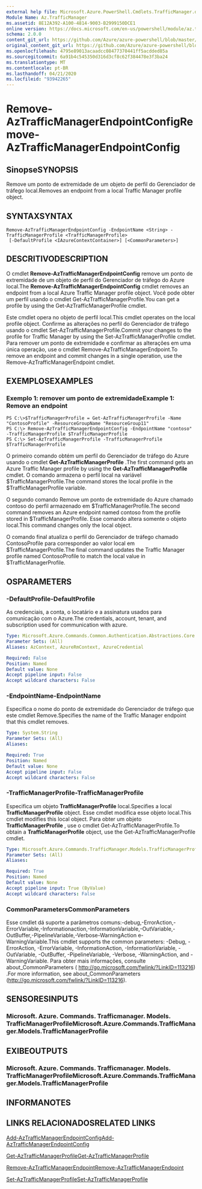 ```yaml
---
external help file: Microsoft.Azure.PowerShell.Cmdlets.TrafficManager.dll-Help.xml
Module Name: Az.TrafficManager
ms.assetid: 8E12A392-A100-4814-9003-B2999150DCE1
online version: https://docs.microsoft.com/en-us/powershell/module/az.trafficmanager/remove-aztrafficmanagerendpointconfig
schema: 2.0.0
content_git_url: https://github.com/Azure/azure-powershell/blob/master/src/TrafficManager/TrafficManager/help/Remove-AzTrafficManagerEndpointConfig.md
original_content_git_url: https://github.com/Azure/azure-powershell/blob/master/src/TrafficManager/TrafficManager/help/Remove-AzTrafficManagerEndpointConfig.md
ms.openlocfilehash: 4795e89013acaadcc08477370441ff5acdded85a
ms.sourcegitcommit: 6a91b4c545350d316d3cf8c62f384478e3f3ba24
ms.translationtype: MT
ms.contentlocale: pt-BR
ms.lasthandoff: 04/21/2020
ms.locfileid: "93942265"
---
```

# <span data-ttu-id="ba7a0-101">Remove-AzTrafficManagerEndpointConfig</span><span class="sxs-lookup"><span data-stu-id="ba7a0-101">Remove-AzTrafficManagerEndpointConfig</span></span>

## <span data-ttu-id="ba7a0-102">Sinopse</span><span class="sxs-lookup"><span data-stu-id="ba7a0-102">SYNOPSIS</span></span>
<span data-ttu-id="ba7a0-103">Remove um ponto de extremidade de um objeto de perfil do Gerenciador de tráfego local.</span><span class="sxs-lookup"><span data-stu-id="ba7a0-103">Removes an endpoint from a local Traffic Manager profile object.</span></span>

## <span data-ttu-id="ba7a0-104">SYNTAX</span><span class="sxs-lookup"><span data-stu-id="ba7a0-104">SYNTAX</span></span>

```
Remove-AzTrafficManagerEndpointConfig -EndpointName <String> -TrafficManagerProfile <TrafficManagerProfile>
 [-DefaultProfile <IAzureContextContainer>] [<CommonParameters>]
```

## <span data-ttu-id="ba7a0-105">DESCRITIVO</span><span class="sxs-lookup"><span data-stu-id="ba7a0-105">DESCRIPTION</span></span>
<span data-ttu-id="ba7a0-106">O cmdlet **Remove-AzTrafficManagerEndpointConfig** remove um ponto de extremidade de um objeto de perfil do Gerenciador de tráfego do Azure local.</span><span class="sxs-lookup"><span data-stu-id="ba7a0-106">The **Remove-AzTrafficManagerEndpointConfig** cmdlet removes an endpoint from a local Azure Traffic Manager profile object.</span></span>
<span data-ttu-id="ba7a0-107">Você pode obter um perfil usando o cmdlet Get-AzTrafficManagerProfile.</span><span class="sxs-lookup"><span data-stu-id="ba7a0-107">You can get a profile by using the Get-AzTrafficManagerProfile cmdlet.</span></span>

<span data-ttu-id="ba7a0-108">Este cmdlet opera no objeto de perfil local.</span><span class="sxs-lookup"><span data-stu-id="ba7a0-108">This cmdlet operates on the local profile object.</span></span>
<span data-ttu-id="ba7a0-109">Confirme as alterações no perfil do Gerenciador de tráfego usando o cmdlet Set-AzTrafficManagerProfile.</span><span class="sxs-lookup"><span data-stu-id="ba7a0-109">Commit your changes to the profile for Traffic Manager by using the Set-AzTrafficManagerProfile cmdlet.</span></span>
<span data-ttu-id="ba7a0-110">Para remover um ponto de extremidade e confirmar as alterações em uma única operação, use o cmdlet Remove-AzTrafficManagerEndpoint.</span><span class="sxs-lookup"><span data-stu-id="ba7a0-110">To remove an endpoint and commit changes in a single operation, use the Remove-AzTrafficManagerEndpoint cmdlet.</span></span>

## <span data-ttu-id="ba7a0-111">EXEMPLOS</span><span class="sxs-lookup"><span data-stu-id="ba7a0-111">EXAMPLES</span></span>

### <span data-ttu-id="ba7a0-112">Exemplo 1: remover um ponto de extremidade</span><span class="sxs-lookup"><span data-stu-id="ba7a0-112">Example 1: Remove an endpoint</span></span>
```
PS C:\>$TrafficManagerProfile = Get-AzTrafficManagerProfile -Name "ContosoProfile" -ResourceGroupName "ResourceGroup11"
PS C:\> Remove-AzTrafficManagerEndpointConfig -EndpointName "contoso" -TrafficManagerProfile $TrafficManagerProfile 
PS C:\> Set-AzTrafficManagerProfile -TrafficManagerProfile $TrafficManagerProfile
```

<span data-ttu-id="ba7a0-113">O primeiro comando obtém um perfil do Gerenciador de tráfego do Azure usando o cmdlet **Get-AzTrafficManagerProfile** .</span><span class="sxs-lookup"><span data-stu-id="ba7a0-113">The first command gets an Azure Traffic Manager profile by using the **Get-AzTrafficManagerProfile** cmdlet.</span></span>
<span data-ttu-id="ba7a0-114">O comando armazena o perfil local na variável $TrafficManagerProfile.</span><span class="sxs-lookup"><span data-stu-id="ba7a0-114">The command stores the local profile in the $TrafficManagerProfile variable.</span></span>

<span data-ttu-id="ba7a0-115">O segundo comando Remove um ponto de extremidade do Azure chamado contoso do perfil armazenado em $TrafficManagerProfile.</span><span class="sxs-lookup"><span data-stu-id="ba7a0-115">The second command removes an Azure endpoint named contoso from the profile stored in $TrafficManagerProfile.</span></span>
<span data-ttu-id="ba7a0-116">Esse comando altera somente o objeto local.</span><span class="sxs-lookup"><span data-stu-id="ba7a0-116">This command changes only the local object.</span></span>

<span data-ttu-id="ba7a0-117">O comando final atualiza o perfil do Gerenciador de tráfego chamado ContosoProfile para corresponder ao valor local em $TrafficManagerProfile.</span><span class="sxs-lookup"><span data-stu-id="ba7a0-117">The final command updates the Traffic Manager profile named ContosoProfile to match the local value in $TrafficManagerProfile.</span></span>

## <span data-ttu-id="ba7a0-118">OS</span><span class="sxs-lookup"><span data-stu-id="ba7a0-118">PARAMETERS</span></span>

### <span data-ttu-id="ba7a0-119">-DefaultProfile</span><span class="sxs-lookup"><span data-stu-id="ba7a0-119">-DefaultProfile</span></span>
<span data-ttu-id="ba7a0-120">As credenciais, a conta, o locatário e a assinatura usados para comunicação com o Azure.</span><span class="sxs-lookup"><span data-stu-id="ba7a0-120">The credentials, account, tenant, and subscription used for communication with azure.</span></span>

```yaml
Type: Microsoft.Azure.Commands.Common.Authentication.Abstractions.Core.IAzureContextContainer
Parameter Sets: (All)
Aliases: AzContext, AzureRmContext, AzureCredential

Required: False
Position: Named
Default value: None
Accept pipeline input: False
Accept wildcard characters: False
```

### <span data-ttu-id="ba7a0-121">-EndpointName</span><span class="sxs-lookup"><span data-stu-id="ba7a0-121">-EndpointName</span></span>
<span data-ttu-id="ba7a0-122">Especifica o nome do ponto de extremidade do Gerenciador de tráfego que este cmdlet Remove.</span><span class="sxs-lookup"><span data-stu-id="ba7a0-122">Specifies the name of the Traffic Manager endpoint that this cmdlet removes.</span></span>

```yaml
Type: System.String
Parameter Sets: (All)
Aliases:

Required: True
Position: Named
Default value: None
Accept pipeline input: False
Accept wildcard characters: False
```

### <span data-ttu-id="ba7a0-123">-TrafficManagerProfile</span><span class="sxs-lookup"><span data-stu-id="ba7a0-123">-TrafficManagerProfile</span></span>
<span data-ttu-id="ba7a0-124">Especifica um objeto **TrafficManagerProfile** local.</span><span class="sxs-lookup"><span data-stu-id="ba7a0-124">Specifies a local **TrafficManagerProfile** object.</span></span>
<span data-ttu-id="ba7a0-125">Esse cmdlet modifica esse objeto local.</span><span class="sxs-lookup"><span data-stu-id="ba7a0-125">This cmdlet modifies this local object.</span></span>
<span data-ttu-id="ba7a0-126">Para obter um objeto **TrafficManagerProfile** , use o cmdlet Get-AzTrafficManagerProfile.</span><span class="sxs-lookup"><span data-stu-id="ba7a0-126">To obtain a **TrafficManagerProfile** object, use the Get-AzTrafficManagerProfile cmdlet.</span></span>

```yaml
Type: Microsoft.Azure.Commands.TrafficManager.Models.TrafficManagerProfile
Parameter Sets: (All)
Aliases:

Required: True
Position: Named
Default value: None
Accept pipeline input: True (ByValue)
Accept wildcard characters: False
```

### <span data-ttu-id="ba7a0-127">CommonParameters</span><span class="sxs-lookup"><span data-stu-id="ba7a0-127">CommonParameters</span></span>
<span data-ttu-id="ba7a0-128">Esse cmdlet dá suporte a parâmetros comuns:-debug,-ErrorAction,-ErrorVariable,-Informationaction,-InformationVariable,-OutVariable,-OutBuffer,-PipelineVariable,-Verbose-WarningAction e-WarningVariable.</span><span class="sxs-lookup"><span data-stu-id="ba7a0-128">This cmdlet supports the common parameters: -Debug, -ErrorAction, -ErrorVariable, -InformationAction, -InformationVariable, -OutVariable, -OutBuffer, -PipelineVariable, -Verbose, -WarningAction, and -WarningVariable.</span></span> <span data-ttu-id="ba7a0-129">Para obter mais informações, consulte about_CommonParameters ( http://go.microsoft.com/fwlink/?LinkID=113216) .</span><span class="sxs-lookup"><span data-stu-id="ba7a0-129">For more information, see about_CommonParameters (http://go.microsoft.com/fwlink/?LinkID=113216).</span></span>

## <span data-ttu-id="ba7a0-130">SENSORES</span><span class="sxs-lookup"><span data-stu-id="ba7a0-130">INPUTS</span></span>

### <span data-ttu-id="ba7a0-131">Microsoft. Azure. Commands. Trafficmanager. Models. TrafficManagerProfile</span><span class="sxs-lookup"><span data-stu-id="ba7a0-131">Microsoft.Azure.Commands.TrafficManager.Models.TrafficManagerProfile</span></span>

## <span data-ttu-id="ba7a0-132">EXIBE</span><span class="sxs-lookup"><span data-stu-id="ba7a0-132">OUTPUTS</span></span>

### <span data-ttu-id="ba7a0-133">Microsoft. Azure. Commands. Trafficmanager. Models. TrafficManagerProfile</span><span class="sxs-lookup"><span data-stu-id="ba7a0-133">Microsoft.Azure.Commands.TrafficManager.Models.TrafficManagerProfile</span></span>

## <span data-ttu-id="ba7a0-134">INFORMA</span><span class="sxs-lookup"><span data-stu-id="ba7a0-134">NOTES</span></span>

## <span data-ttu-id="ba7a0-135">LINKS RELACIONADOS</span><span class="sxs-lookup"><span data-stu-id="ba7a0-135">RELATED LINKS</span></span>

[<span data-ttu-id="ba7a0-136">Add-AzTrafficManagerEndpointConfig</span><span class="sxs-lookup"><span data-stu-id="ba7a0-136">Add-AzTrafficManagerEndpointConfig</span></span>](./Add-AzTrafficManagerEndpointConfig.md)

[<span data-ttu-id="ba7a0-137">Get-AzTrafficManagerProfile</span><span class="sxs-lookup"><span data-stu-id="ba7a0-137">Get-AzTrafficManagerProfile</span></span>](./Get-AzTrafficManagerProfile.md)

[<span data-ttu-id="ba7a0-138">Remove-AzTrafficManagerEndpoint</span><span class="sxs-lookup"><span data-stu-id="ba7a0-138">Remove-AzTrafficManagerEndpoint</span></span>](./Remove-AzTrafficManagerEndpoint.md)

[<span data-ttu-id="ba7a0-139">Set-AzTrafficManagerProfile</span><span class="sxs-lookup"><span data-stu-id="ba7a0-139">Set-AzTrafficManagerProfile</span></span>](./Set-AzTrafficManagerProfile.md)



